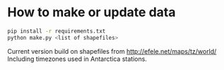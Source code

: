 # How to make or update data

```bash
pip install -r requirements.txt
python make.py <list of shapefiles>
```

Current version build on shapefiles from http://efele.net/maps/tz/world/
Including timezones used in Antarctica stations.
